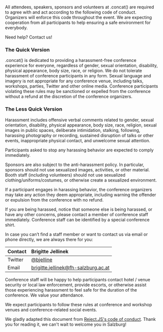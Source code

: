 All attendees, speakers, sponsors and volunteers at .concat() are required to agree with and act according to the following code of conduct. Organizers will enforce this code throughout the event. We are expecting cooperation from all participants to help ensuring a safe environment for everybody.

Need help? Contact us!

### The Quick Version

.concat() is dedicated to providing a harassment-free conference experience for everyone, regardless of gender, sexual orientation, disability, physical appearance, body size, race, or religion. We do not tolerate harassment of conference participants in any form. Sexual language and imagery is not appropriate for any conference venue, including talks, workshops, parties, Twitter and other online media. Conference participants violating these rules may be sanctioned or expelled from the conference without a refund at the discretion of the conference organizers.

### The Less Quick Version

Harassment includes offensive verbal comments related to gender, sexual orientation, disability, physical appearance, body size, race, religion, sexual images in public spaces, deliberate intimidation, stalking, following, harassing photography or recording, sustained disruption of talks or other events, inappropriate physical contact, and unwelcome sexual attention.

Participants asked to stop any harassing behavior are expected to comply immediately.

Sponsors are also subject to the anti-harassment policy. In particular, sponsors should not use sexualized images, activities, or other material. Booth staff (including volunteers) should not use sexualized clothing/uniforms/costumes, or otherwise create a sexualized environment.

If a participant engages in harassing behavior, the conference organizers may take any action they deem appropriate, including warning the offender or expulsion from the conference with no refund.

If you are being harassed, notice that someone else is being harassed, or have any other concerns, please contact a member of conference staff immediately. Conference staff can be identified by a special conference shirt.

In case you can’t find a staff member or want to contact us via email or phone directly, we are always there for you:

| Contact   | Brigitte Jellinek                                                                 |
|:----------|:----------------------------------------------------------------------------------|
| Twitter   | [@bjelline](https://twitter.com/bjelline)                                         |
| Email     | [brigitte.jellinek@fh-salzburg.ac.at](mailto:brigitte.jellinek@fh-salzburg.ac.at) |

Conference staff will be happy to help participants contact hotel / venue security or local law enforcement, provide escorts, or otherwise assist those experiencing harassment to feel safe for the duration of the conference. We value your attendance.

We expect participants to follow these rules at conference and workshop venues and conference-related social events.

We gladly adapted this document from [Reject.JS's code of conduct](http://rejectjs.org/code-of-conduct/). Thank you for reading it, we can't wait to welcome you in Salzburg!
